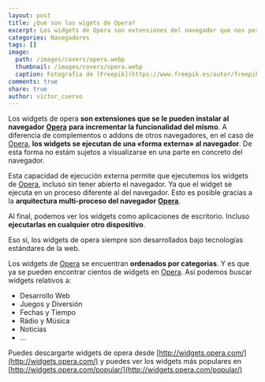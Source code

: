 ```yaml
---
layout: post
title: ¿Qué son los wigets de Opera?
excerpt: Los widgets de Opera son extensiones del navegador que nos permiten incrementar las funcionalidades del mismo.
categories: Navegadores
tags: []
image:
  path: /images/covers/opera.webp
  thumbnail: /images/covers/opera.webp
  caption: Fotografía de [Freepik](https://www.freepik.es/autor/freepik)
comments: true
share: true
author: victor_cuervo
---
```


Los widgets de opera **son extensiones que se le pueden instalar al navegador** [**Opera**](https://www.ayudaenlaweb.com/navegadores/que-es-opera/) **para incrementar la funcionalidad del mismo**. A diferencia de complementos o addons de otros navegadores, en el caso de [Opera](https://www.ayudaenlaweb.com/navegadores/que-es-opera/), **los widgets se ejecutan de una «forma externa» al navegador**. De esta forma no estám sujetos a visualizarse en una parte en concreto del navegador.


Esta capacidad de ejecución externa permite que ejecutemos los widgets de [Opera](https://www.ayudaenlaweb.com/navegadores/que-es-opera/), incluso sin tener abierto el navegador. Ya que el widget se ejecuta en un proceso diferente al del navegador. Esto es posible gracias a la **arquitectura multi-proceso del navegador** [**Opera**](https://www.ayudaenlaweb.com/navegadores/que-es-opera/).


Al final, podemos ver los widgets como aplicaciones de escritorio. Incluso **ejecutarlas en cualquier otro dispositivo**.


Eso sí, los widgets de opera siempre son desarrollados bajo tecnologías estándares de la web.


Los widgets de [Opera](https://www.ayudaenlaweb.com/navegadores/que-es-opera/) se encuentran **ordenados por categorias**. Y es que ya se pueden encontrar cientos de widgets en [Opera](https://www.ayudaenlaweb.com/navegadores/que-es-opera/). Así podemos buscar widgets relativos a:

- Desarrollo Web
- Juegos y Diversión
- Fechas y Tiempo
- Rádio y Música
- Noticias
- …

Puedes descargarte widgets de opera desde [http://widgets.opera.com/](http://widgets.opera.com/) y puedes ver los widgets más populares en [http://widgets.opera.com/popular/](http://widgets.opera.com/popular/)

